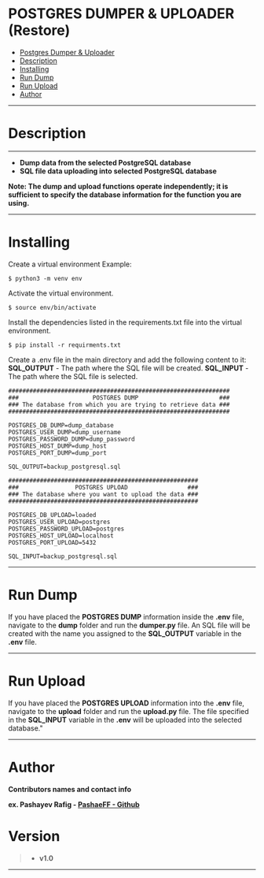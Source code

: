# POSTGRES DUMPER & UPLOADER (Restore)

- [Postgres Dumper & Uploader](#postgres-dumper--uploader)
- [Description](#description)
- [Installing](#installing)
- [Run Dump](#run-dump)
- [Run Upload](#run-upload)
- [Author](#author)

___
# Description
___
* <b> Dump data from the selected PostgreSQL database </b>
* <b> SQL file data uploading into selected PostgreSQL database </b>

<b> Note: The dump and upload functions operate independently; it is sufficient to specify the database information for the function you are using. </b>
____

# Installing

Create a virtual environment
Example:           

``` 
$ python3 -m venv env
```

Activate the virtual environment.

```
$ source env/bin/activate
```
Install the dependencies listed in the requirements.txt file into the virtual environment.

```
$ pip install -r requirments.txt
```

Create a .env file in the main directory and add the following content to it:
<b>SQL_OUTPUT</b> - The path where the SQL file will be created.
<b>SQL_INPUT</b> - The path where the SQL file is selected.

```
###############################################################
###                     POSTGRES DUMP                       ###
### The database from which you are trying to retrieve data ###
###############################################################

POSTGRES_DB_DUMP=dump_database
POSTGRES_USER_DUMP=dump_username
POSTGRES_PASSWORD_DUMP=dump_password
POSTGRES_HOST_DUMP=dump_host
POSTGRES_PORT_DUMP=dump_port

SQL_OUTPUT=backup_postgresql.sql

######################################################
###                POSTGRES UPLOAD                 ###
### The database where you want to upload the data ###
######################################################

POSTGRES_DB_UPLOAD=loaded
POSTGRES_USER_UPLOAD=postgres
POSTGRES_PASSWORD_UPLOAD=postgres
POSTGRES_HOST_UPLOAD=localhost
POSTGRES_PORT_UPLOAD=5432

SQL_INPUT=backup_postgresql.sql
```

___

# Run Dump


If you have placed the <b>POSTGRES DUMP</b> information inside the <b>.env</b> file, navigate to the <b>dump</b> folder and run the <b>dumper.py</b> file. An SQL file will be created with the name you assigned to the <b>SQL_OUTPUT</b> variable in the <b>.env</b> file.

___

# Run Upload

If you have placed the <b>POSTGRES UPLOAD</b> information into the <b>.env</b> file, navigate to the <b>upload</b> folder and run the <b>upload.py</b> file. The file specified in the <b>SQL_INPUT</b> variable in the <b>.env</b> will be uploaded into the selected database."

___

# Author

<b>Contributors names and contact info</b>

<b>ex. Pashayev Rafig - [PashaeFF - Github](https://github.com/PashaeFF) </b>

# Version

>* <b>v1.0</b>
___